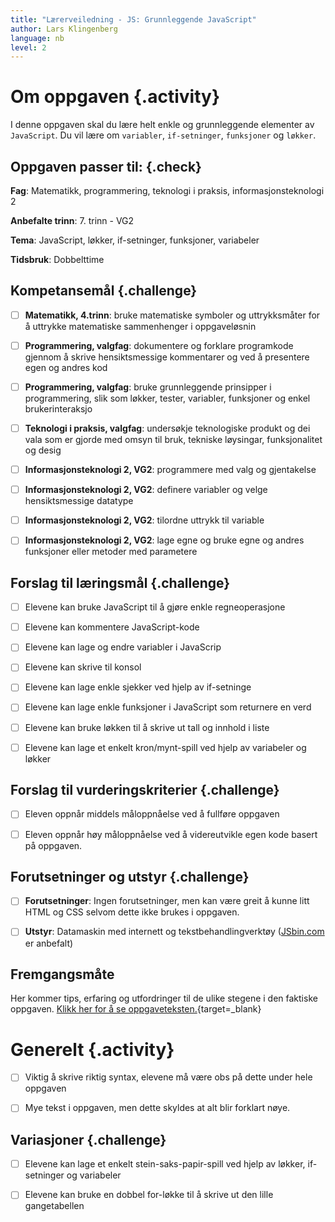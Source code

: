 ```yaml
---
title: "Lærerveiledning - JS: Grunnleggende JavaScript"
author: Lars Klingenberg
language: nb
level: 2
---
```



# Om oppgaven {.activity}

I denne oppgaven skal du lære helt enkle og grunnleggende elementer av
`JavaScript`. Du vil lære om `variabler`, `if-setninger`, `funksjoner` og
`løkker`.

## Oppgaven passer til: {.check}

 __Fag__: Matematikk, programmering, teknologi i praksis, informasjonsteknologi
 2

__Anbefalte trinn__: 7. trinn - VG2

__Tema__: JavaScript, løkker, if-setninger, funksjoner, variabeler

__Tidsbruk__: Dobbelttime

## Kompetansemål {.challenge}

- [ ] __Matematikk, 4.trinn__: bruke matematiske symboler og uttrykksmåter for å
       uttrykke matematiske sammenhenger i oppgaveløsnin

- [ ] __Programmering, valgfag__: dokumentere og forklare programkode gjennom å
      skrive hensiktsmessige kommentarer og ved å presentere egen og andres kod

- [ ] __Programmering, valgfag__: bruke grunnleggende prinsipper i
      programmering, slik som løkker, tester, variabler, funksjoner og enkel
      brukerinteraksjo

- [ ] __Teknologi i praksis, valgfag__: undersøkje teknologiske produkt og dei
      vala som er gjorde med omsyn til bruk, tekniske løysingar, funksjonalitet
      og desig

- [ ] __Informasjonsteknologi 2, VG2__: programmere med valg og gjentakelse

- [ ] __Informasjonsteknologi 2, VG2__: definere variabler og velge
      hensiktsmessige datatype

- [ ] __Informasjonsteknologi 2, VG2__: tilordne uttrykk til variable

- [ ] __Informasjonsteknologi 2, VG2__: lage egne og bruke egne og andres
      funksjoner eller metoder med parametere

## Forslag til læringsmål {.challenge}

- [ ] Elevene kan bruke JavaScript til å gjøre enkle regneoperasjone

- [ ] Elevene kan kommentere JavaScript-kode

- [ ] Elevene kan lage og endre variabler i JavaScrip

- [ ] Elevene kan skrive til konsol

- [ ] Elevene kan lage enkle sjekker ved hjelp av if-setninge

- [ ] Elevene kan lage enkle funksjoner i JavaScript som returnere en verd

- [ ] Elevene kan bruke løkken til å skrive ut tall og innhold i liste

- [ ] Elevene kan lage et enkelt kron/mynt-spill ved hjelp av variabeler og
      løkker

## Forslag til vurderingskriterier {.challenge}

- [ ] Eleven oppnår middels måloppnåelse ved å fullføre oppgaven

- [ ] Eleven oppnår høy måloppnåelse ved å videreutvikle egen kode basert på
       oppgaven.

## Forutsetninger og utstyr {.challenge}

- [ ] __Forutsetninger__: Ingen forutsetninger, men kan være greit å kunne litt
       HTML og CSS selvom dette ikke brukes i oppgaven.

- [ ] __Utstyr__: Datamaskin med internett og tekstbehandlingverktøy
       ([JSbin.com](https://jsbin.com/?js,console) er anbefalt)

## Fremgangsmåte

Her kommer tips, erfaring og utfordringer til de ulike stegene i den faktiske
oppgaven. [Klikk her for å se
oppgaveteksten.](../grunnleggende_js/grunnleggende_js.html){target=_blank}


# Generelt {.activity}

- [ ] Viktig å skrive riktig syntax, elevene må være obs på dette under hele
      oppgaven

- [ ] Mye tekst i oppgaven, men dette skyldes at alt blir forklart nøye.

## Variasjoner {.challenge}

- [ ] Elevene kan lage et enkelt stein-saks-papir-spill ved hjelp av løkker,
       if-setninger og variabeler

- [ ] Elevene kan bruke en dobbel for-løkke til å skrive ut den lille
       gangetabellen
